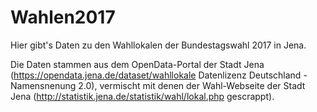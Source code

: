 # Wahlen2017

Hier gibt's Daten zu den Wahllokalen der Bundestagswahl 2017 in Jena.

Die Daten stammen aus dem OpenData-Portal der Stadt Jena (https://opendata.jena.de/dataset/wahllokale Datenlizenz Deutschland - Namensnenung 2.0), vermischt mit denen der Wahl-Webseite der Stadt Jena (http://statistik.jena.de/statistik/wahl/lokal.php gescrappt).
